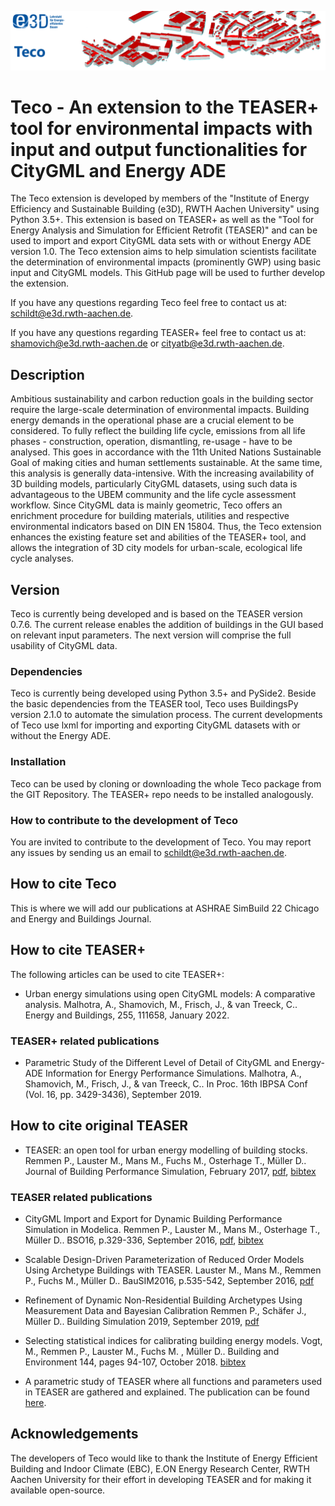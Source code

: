 ![E.ON EBC RWTH Aachen University](./pictures/pyside_teco.png)

# Teco - An extension to the TEASER+ tool for environmental impacts with input and output functionalities for CityGML and Energy ADE 

<!---[![License](http://img.shields.io/:license-mit-blue.svg)](http://doge.mit-license.org)-->

The Teco extension is developed by members of the "Institute of Energy Efficiency and Sustainable Building (e3D), RWTH Aachen University" using Python 3.5+.
This extension is based on TEASER+ as well as the "Tool for Energy Analysis and Simulation for Efficient Retrofit (TEASER)" and can be used to import and export CityGML data sets with or without Energy ADE version 1.0. 
The Teco extension aims to help simulation scientists facilitate the determination of environmental impacts (prominently GWP) using basic input and CityGML models.
This GitHub page will be used to further develop the extension.
<!---and make it available under the [MIT License](https://gitlab.e3d.rwth-aachen.de/e3d-software-tools/citybit/citybit/-/blob/master/License/LICENSE).-->

If you have any questions regarding Teco feel free to contact us at: [schildt@e3d.rwth-aachen.de](mailto:schildt@e3d.rwth-aachen.de).

If you have any questions regarding TEASER+ feel free to contact us at: [shamovich@e3d.rwth-aachen.de](mailto:shamovich@e3d.rwth-aachen.de) or [cityatb@e3d.rwth-aachen.de](mailto:cityatb@e3d.rwth-aachen.de).

## Description

Ambitious sustainability and carbon reduction goals in the building sector require the large-scale determination of environmental impacts. Building energy demands in the operational phase are a crucial element to be considered. To fully reflect the building life cycle, emissions from all life phases - construction, operation, dismantling, re-usage - have to be analysed. This goes in accordance with the 11th United Nations Sustainable Goal of making cities and human settlements sustainable. 
At the same time, this analysis is generally data-intensive. With the increasing availability of 3D building models, particularly CityGML datasets, using such data is advantageous to the UBEM community and the life cycle assessment workflow. Since CityGML data is mainly geometric, Teco offers an enrichment procedure for building materials, utilities and respective environmental indicators based on DIN EN 15804. Thus, the Teco extension enhances the existing feature set and abilities of the TEASER+ tool, and allows the integration of 3D city models for urban-scale, ecological life cycle analyses.

## Version

Teco is currently being developed and is based on the TEASER version 0.7.6. 
The current release enables the addition of buildings in the GUI based on relevant input parameters. The next version will comprise the full usability of CityGML data.

<!---## How to use TEASER+-->


### Dependencies

Teco is currently being developed using Python 3.5+ and PySide2. Beside the basic dependencies from the TEASER tool, Teco uses BuildingsPy version 2.1.0 to automate the simulation process. The current developments of Teco use lxml for importing and exporting CityGML datasets with or without the Energy ADE.

### Installation

Teco can be used by cloning or downloading the whole Teco package from the GIT Repository. The TEASER+ repo needs to be installed analogously.

### How to contribute to the development of Teco

You are invited to contribute to the development of Teco. You may report any issues by sending us an email to [schildt@e3d.rwth-aachen.de](mailto:schildt@e3d.rwth-aachen.de).

## How to cite Teco
This is where we will add our publications at ASHRAE SimBuild 22 Chicago and Energy and Buildings Journal.

## How to cite TEASER+
The following articles can be used to cite TEASER+:
+ Urban energy simulations using open CityGML models: A comparative analysis. Malhotra, A., Shamovich, M., Frisch, J., & van Treeck, C.. Energy and Buildings, 255, 111658, January 2022.

### TEASER+ related publications
+ Parametric Study of the Different Level of Detail of CityGML and Energy-ADE Information for Energy Performance Simulations. Malhotra, A., Shamovich, M., Frisch, J., & van Treeck, C.. In Proc. 16th IBPSA Conf (Vol. 16, pp. 3429-3436), September 2019.


## How to cite original TEASER

+ TEASER: an open tool for urban energy modelling of building stocks. Remmen P., Lauster M., Mans M., Fuchs M., Osterhage T., Müller D.. Journal of Building Performance Simulation, February 2017,
[pdf](http://dx.doi.org/10.1080/19401493.2017.1283539),
[bibtex](https://github.com/RWTH-EBC/TEASER/tree/master/doc/cite_jbps.bib)

### TEASER related publications

+ CityGML Import and Export for Dynamic Building Performance Simulation in Modelica. Remmen P.,
Lauster M., Mans M., Osterhage T., Müller D.. BSO16, p.329-336, September 2016,
[pdf](http://www.ibpsa.org/proceedings/BSO2016/p1047.pdf),
[bibtex](https://github.com/RWTH-EBC/TEASER/tree/master/doc/cite.bib)

+ Scalable Design-Driven Parameterization of Reduced Order Models Using Archetype Buildings with TEASER.
Lauster M., Mans M., Remmen P., Fuchs M., Müller D.. BauSIM2016, p.535-542, September 2016,
[pdf](https://www.researchgate.net/profile/Moritz_Lauster/publication/310465372_Scalable_Design-Driven_Parameterization_of_Reduced_Order_Models_using_Archetype_Buildings_with_TEASER/links/582ee96908ae004f74be1fb0.pdf?origin=publication_detail&ev=pub_int_prw_xdl&msrp=eEyK6WYemhC8wK7xkMEPRDO4obE4uxBN4-0BdBy1Ldwhy9FhCe1pXfNObJYubvC_aZN0IWDPf9uayBo3u79bsZvg3hzUoLoYRatES2ARH8c.B2cYwSICt0IOa7lD-4oAiEa_3TtrO-7k-1W9chuNQwr_VNMCpZ5ubSb-eY2D77rGUP4S6wS8m6vudUUbMlXbQQ.Cledgd1Q9fPp11nYGpcpKNhSS6bVTqAEXeMZPkiV3HsJxcVWTFj4Hr_jmLZ0MOzDxbDEZObcGiKfmTL_9k_59A)

+ Refinement of Dynamic Non-Residential Building Archetypes Using Measurement Data and Bayesian Calibration
Remmen P., Schäfer J., Müller D.. Building Simulation 2019, September 2019,
[pdf](https://www.researchgate.net/publication/337925776_Refinement_of_Dynamic_Non-Residential_Building_Archetypes_Using_Measurement_Data_and_Bayesian_Calibration)

+ Selecting statistical indices for calibrating building energy models. Vogt, M., Remmen P., Lauster M., Fuchs M. , Müller D.. Building and Environment 144, pages 94-107, October 2018. [bibtex](https://github.com/RWTH-EBC/TEASER/tree/master/doc/cite_be.bib)

+  A parametric study of TEASER where all functions and  parameters used in TEASER are gathered and explained. The publication can be found [here](https://publications.rwth-aachen.de/record/749801/files/749801.pdf).

<!---## License

CityBIT is released by RWTH Aachen University, E3D - Institute of Energy Efficiency and Sustainable Building, under the [MIT License](https://gitlab.e3d.rwth-aachen.de/e3d-software-tools/citybit/citybit/-/blob/master/License/LICENSE).-->

## Acknowledgements

The developers of Teco would like to thank the Institute of Energy Efficient Building and Indoor Climate (EBC), E.ON Energy Research Center, RWTH Aachen University for their effort in developing TEASER and for making it available open-source. 




<!---


# TEASER -  Tool for Energy Analysis and Simulation for Efficient Retrofit

[![License](http://img.shields.io/:license-mit-blue.svg)](http://doge.mit-license.org)
[![Coverage Status](https://coveralls.io/repos/github/RWTH-EBC/TEASER/badge.svg)](https://coveralls.io/github/RWTH-EBC/TEASER)
[![Build Status](https://travis-ci.org/RWTH-EBC/TEASER.svg?branch=master)](https://travis-ci.org/RWTH-EBC/TEASER.svg?branch=master)

TEASER (Tool for Energy Analysis and Simulation for Efficient Retrofit) allows
fast generation of archetype buildings with low input requirements and the
export of individual dynamic simulation models for the below-mentioned Modelica
libraries. These libraries all use the framework of [Modelica IBPSA
library](https://github.com/ibpsa/modelica). TEASER is being developed at the
[RWTH Aachen University, E.ON Energy Research Center, Institute for Energy
Efficient Buildings and Indoor
Climate](https://www.ebc.eonerc.rwth-aachen.de/cms/~dmzz/E-ON-ERC-EBC/?lidx=1).

 * [AixLib](https://github.com/RWTH-EBC/AixLib)
 * [Buildings](https://github.com/lbl-srg/modelica-buildings)
 * [BuildingSystems](https://github.com/UdK-VPT/BuildingSystems)
 * [IDEAS](https://github.com/open-ideas/IDEAS).

The full documentation of TEASER including examples and description of modules,
classes and functions can be found at the website:

 * http://rwth-ebc.github.io/TEASER/

This GitHub page will be used to further develop the package and make it
available under the
[MIT License](https://github.com/RWTH-EBC/TEASER/blob/master/License.md).

If you have any questions regarding TEASER feel free to contact us at
[ebc-teaser@eonerc.rwth-aachen.de](mailto:ebc-teaser@eonerc.rwth-aachen.de).

If you want to use TEASER without installation, you can use out TEASER webtool, which
will generate a Modelica model and provide this as download:

 * [http://teaser.eonerc.rwth-aachen.de](http://teaser.eonerc.rwth-aachen.de)

## Description

Energy supply of buildings in urban context currently undergoes significant
changes. The increase of renewable energy sources for electrical and thermal
energy generation will require flexible and secure energy storage and
distribution systems. To reflect and consider these changes in energy systems
and buildings, dynamic simulation is one key element, in particular when it
comes to thermal energy demand on minutely or hourly scale.
Sparse and limited access to detailed building information as well as computing
times are challenges for building simulation on urban scale. In addition,
data acquisition and modeling for Building Performance Simulation (BPS) are
time consuming and error-prone. To enable the use of BPS on urban scale we
present the TEASER tool, an open framework for urban energy modeling of
building stocks. TEASER provides an easy interface for multiple data sources,
data enrichment (where necessary) and export of ready-to-run Modelica simulation
models for all libraries supporting the
[Modelica IBPSA library](https://github.com/ibpsa/modelica).


## Version

TEASER is a ongoing research project, the current version is 0.7.6, which is
still a pre-release.

## How to use TEASER

### Dependencies

TEASER is currently tested against Python 3.6 and 3.7. Older versions of Python may
still work, but are no longer actively supported.
Using a Python distribution is recommended as they already contain (or easily
support installation of) many Python packages (e.g. SciPy, NumPy, pip, PyQT,
etc.) that are used in the TEASER code. Two examples of those distributions are:

1. https://winpython.github.io/ WinPython comes along with a lot of Python
packages (e.g. SciPy, NumPy, pip, PyQT, etc.)..
2. http://conda.pydata.org/miniconda.html Conda is an open source package
management  system and environment management system for installing multiple
versions of software  packages and their dependencies and switching easily
between them.

In addition, TEASER requires some specific Python packages:

1. Mako: template Engine
  install on a python-enabled command line with `pip install -U mako`
2. pandas: popular data analysis library
  install on a python-enabled command line with `pip install -U pandas`
3. pytest: Unit Tests engine
  install on a python-enabled command line with `pip install -U pytest`

### Installation

The best option to install TEASER is to use pip:

`pip install teaser`

If you actively develop TEASER you can clone this repository by using:

 `git clone [SSH-Key/Https]`

and then run:

 `pip install -e [Path/to/your/Teaser/Clone]` which will install the local version of TEASER.


### How to contribute to the development of TEASER
You are invited to contribute to the development of TEASER. You may report any issues by using the [Issues](https://github.com/RWTH-EBC/TEASER/issues) button.
Furthermore, you are welcome to contribute via [Pull Requests](https://github.com/RWTH-EBC/TEASER/pulls).
The workflow for changes is described in our [Wiki](https://github.com/RWTH-EBC/TEASER/wiki).

## How to cite TEASER

+ TEASER: an open tool for urban energy modelling of building stocks. Remmen P., Lauster M., Mans M., Fuchs M., Osterhage T., Müller D.. Journal of Building Performance Simulation, February 2017,
[pdf](http://dx.doi.org/10.1080/19401493.2017.1283539),
[bibtex](https://github.com/RWTH-EBC/TEASER/tree/master/doc/cite_jbps.bib)

### TEASER related publications

+ CityGML Import and Export for Dynamic Building Performance Simulation in Modelica. Remmen P.,
Lauster M., Mans M., Osterhage T., Müller D.. BSO16, p.329-336, September 2016,
[pdf](http://www.ibpsa.org/proceedings/BSO2016/p1047.pdf),
[bibtex](https://github.com/RWTH-EBC/TEASER/tree/master/doc/cite.bib)

+ Scalable Design-Driven Parameterization of Reduced Order Models Using Archetype Buildings with TEASER.
Lauster M., Mans M., Remmen P., Fuchs M., Müller D.. BauSIM2016, p.535-542, September 2016,
[pdf](https://www.researchgate.net/profile/Moritz_Lauster/publication/310465372_Scalable_Design-Driven_Parameterization_of_Reduced_Order_Models_using_Archetype_Buildings_with_TEASER/links/582ee96908ae004f74be1fb0.pdf?origin=publication_detail&ev=pub_int_prw_xdl&msrp=eEyK6WYemhC8wK7xkMEPRDO4obE4uxBN4-0BdBy1Ldwhy9FhCe1pXfNObJYubvC_aZN0IWDPf9uayBo3u79bsZvg3hzUoLoYRatES2ARH8c.B2cYwSICt0IOa7lD-4oAiEa_3TtrO-7k-1W9chuNQwr_VNMCpZ5ubSb-eY2D77rGUP4S6wS8m6vudUUbMlXbQQ.Cledgd1Q9fPp11nYGpcpKNhSS6bVTqAEXeMZPkiV3HsJxcVWTFj4Hr_jmLZ0MOzDxbDEZObcGiKfmTL_9k_59A)

+ Refinement of Dynamic Non-Residential Building Archetypes Using Measurement Data and Bayesian Calibration
Remmen P., Schäfer J., Müller D.. Building Simulation 2019, September 2019,
[pdf](https://www.researchgate.net/publication/337925776_Refinement_of_Dynamic_Non-Residential_Building_Archetypes_Using_Measurement_Data_and_Bayesian_Calibration)

+ Selecting statistical indices for calibrating building energy models. Vogt, M., Remmen P., Lauster M., Fuchs M. , Müller D.. Building and Environment 144, pages 94-107, October 2018. [bibtex](https://github.com/RWTH-EBC/TEASER/tree/master/doc/cite_be.bib)

+ The [Institute of Energy Efficiency and Sustainable Building](https://www.e3d.rwth-aachen.de/go/id/iyld/?) published a parametric study of TEASER where all functions and  parameters used in TEASER are gathered and explained. The publication can be found [here](https://publications.rwth-aachen.de/record/749801/files/749801.pdf).


## License

TEASER is released by RWTH Aachen University, E.ON Energy
Research Center, Institute for Energy Efficient Buildings and Indoor Climate,
under the
[MIT License](https://github.com/RWTH-EBC/TEASER/blob/master/License.md).

## Acknowledgements

This  work  was  supported  by  the  Helmholtz  Association  under  the  Joint  Initiative  “Energy System 2050 – A Contribution of the Research Field Energy”.

Parts of TEASER have been developed within public funded projects
and with financial support by BMWi (German Federal Ministry for Economic
Affairs and Energy).

<img src="http://www.innovation-beratung-foerderung.de/INNO/Redaktion/DE/Bilder/Titelbilder/titel_foerderlogo_bmwi.jpg;jsessionid=4BD60B6CD6337CDB6DE21DC1F3D6FEC5?__blob=poster&v=2)" width="200">
-->
